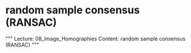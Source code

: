 # random sample consensus (RANSAC)

"""
Lecture: 08_Image_Homographies
Content: random sample consensus (RANSAC)
"""

